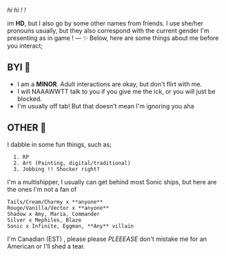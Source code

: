 *hi hi ! !*

 im **HD**, but I also go by some other names from friends. I use she/her pronouns usually, but they also correspond with the current gender I'm presenting as in game ! — ✨
Below, here are some things about me before you interact;

## BYI 💌
- I am a **MINOR**. Adult interactions are okay, but don't flirt with me.
- I will NAAAWWTT talk to you if you give me the ick, or you will just be blocked.
- I'm usually off tab! But that doesn't mean I'm ignoring you aha

## OTHER 🩷
I dabble in some fun things, such as;

      1. RP
      2. Art (Painting, digital/traditional)
      3. Jobbing !! Shocker right?

I'm a multishipper, I usually can get behind most Sonic ships, but here are the ones I'm not a fan of

    Tails/Cream/Charmy x **anyone**
    Rouge/Vanilla/Vector x **anyone**
    Shadow x Amy, Maria, Commander
    Silver x Mephiles, Blaze
    Sonic x Infinite, Eggman, **Any** villain

I'm Canadian (EST) , please please *PLEEEASE* don't mistake me for an American or I'll shed a tear.
